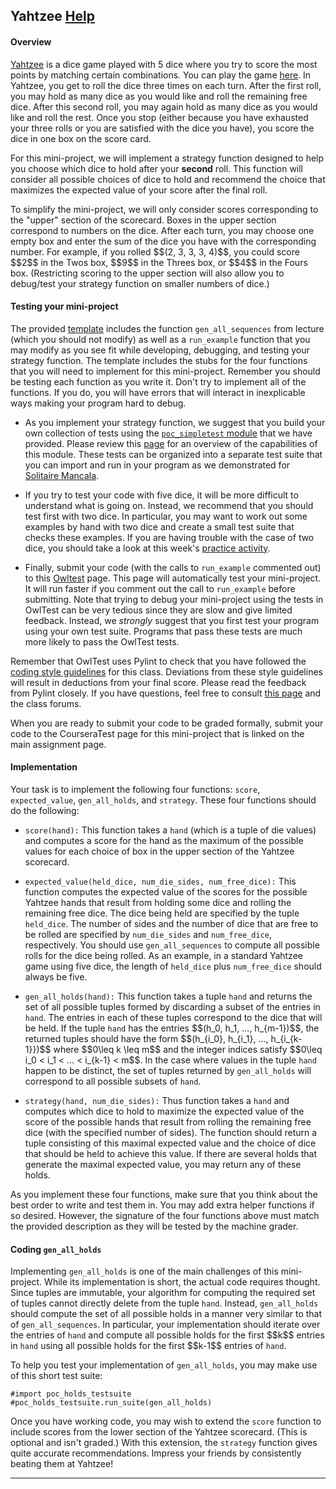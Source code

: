 <h2 class="course-page-header">
    Yahtzee    <a class="coursera-reporter-link" title="Click here if you're experiencing technical problems or found errors in the course materials." target="_blank" href="https://class.coursera.org/principlescomputing-001/help/pages?url=https%3A%2F%2Fclass.coursera.org%2Fprinciplescomputing-001%2Fwiki%2Fview%3Fpage%3Dyahtzee">
      Help
    </a>
    <a data-coursera-admin-helpwidget-link rel="help" href="https://class.coursera.org/mooc/help/pages/setup" title="Course Page Setup" style="display:none;">Learn more.</a>
</h2>


<p></p>
<h4>Overview</h4>
<p>
<a href="http://en.wikipedia.org/wiki/Yahtzee">Yahtzee</a> is a dice game played with 5 dice where you try to score the most points by matching certain combinations.  You can play the game <a href="http://www.yahtzee-game.com/">here</a>.  In Yahtzee, you get to roll the dice three times on each turn.  After the first roll, you may hold as many dice as you would like and roll the remaining free dice.  After this second roll, you may again hold as many dice as you would like and roll the rest. Once you stop (either because you have exhausted your three rolls or you are satisfied with the dice you have), you score the dice in one box on the score card.
</p>
<p></p>
<p>
For this mini-project, we will implement a strategy function designed to help you choose which dice to hold after your <b>second</b> roll. This function will consider all possible choices of dice to hold and recommend the choice that maximizes the expected value of your score after the final roll.  
</p>
<p></p>
<p>
To simplify the mini-project, we will only consider scores corresponding to the "upper" section of the scorecard.  Boxes in the upper section correspond to numbers on the dice.  After each turn, you may choose one empty box and enter the sum of the dice you have with the corresponding number.  For example, if you rolled $$(2, 3, 3, 3, 4)$$, you could score $$2$$ in the Twos box, $$9$$ in the Threes box, or $$4$$ in the Fours box.  (Restricting scoring to the upper section will also allow you to debug/test your strategy function on smaller numbers of dice.)
</p>
 

<h4>Testing your mini-project</h4>
The provided <a href="http://www.codeskulptor.org/#poc_yahtzee_template.py">template</a> includes the function <code>gen_all_sequences</code> from lecture (which you should not modify) as well as a <code>run_example</code> function that you may modify as you see fit while developing, debugging, and testing your strategy function.  The template includes the stubs for the four functions that you will need to implement for this mini-project. Remember you should be testing each function as you write it.  Don't try to implement all of the functions.  If you do,  you will have errors that will interact in inexplicable ways making your program hard to debug.
<p>
</p>
<ul>
<li>
As you implement your strategy function, we suggest that you build your own collection of tests using the <a href="http://www.codeskulptor.org/#poc_simpletest.py" target=""><code>poc_simpletest</code> module</a> that we have provided.  Please review this <a href="view?page=testing_methodogy">page</a> for an overview of the capabilities of this module.  These tests can be organized into a separate test suite that you can import and run in your program as we demonstrated for <a href="mancala">Solitaire Mancala</a>.
<p></p>
</li>
<li>
If you try to test your code with five dice, it will be more difficult to understand what is going on.  Instead, we recommend that you should test first with two dice.   In particular, you may want to work out some examples by hand with two dice and create a small test suite that checks these examples.  If you are having trouble with the case of two dice, you should take a look at this week's <a href="dice_game">practice activity</a>. 
<p></p>
</li>
<li>
Finally, submit your code (with the calls to <code>run_example</code> commented out) to this <a href="http://codeskulptor.appspot.com/owltest?urlTests=poc.week3_tests.py&amp;urlPylintConfig=poc.pylint_config2.py" target="_blank">Owltest</a> page.  This page will automatically test your mini-project.  It will run faster if you comment out the call to <code>run_example</code> before submitting.  Note that trying to debug your mini-project using the tests in OwlTest can be very tedious since they are slow and give limited feedback.  Instead, we <i>strongly</i> suggest that you first test your program using your own test suite.  Programs that pass these tests are much more likely to pass the OwlTest tests.
</li>
</ul>
<p>
Remember that OwlTest uses Pylint to check that you have followed the <a href="view?page=style_guidelines">coding style guidelines</a> for this class. Deviations from these style guidelines will result in deductions from your final score.  Please read the feedback from Pylint closely.  If you have questions, feel free to consult <a href="view?page=pylint_errors">this page</a> and the class forums. </p>
<p>
When you are ready to submit your code to be graded formally, submit your code to the CourseraTest page for this mini-project that is linked on the main assignment page.
</p>
<h4>Implementation</h4>
<p>
</p>
<p>
Your task is to implement the following four functions: <code>score</code>, <code>expected_value</code>, <code>gen_all_holds</code>,  and  <code>strategy</code>.  These four functions should do the following:
</p>
<ul>
<li> 
<code>score(hand):</code>  This function takes a <code>hand</code> (which is a tuple of die values) and computes a score for the hand as the maximum of the possible values for each choice of box in the upper section of the Yahtzee scorecard. </li>
<p>
</p>
<li>
<code>expected_value(held_dice, num_die_sides, num_free_dice):</code> 
This function computes the expected value of the scores for the possible Yahtzee hands that result from holding some dice and rolling the remaining free dice. The dice being held are specified by the tuple <code>held_dice</code>.  The number of sides and the number of dice that are free to be rolled are specified by <code>num_die_sides</code> and <code>num_free_dice</code>, respectively.  You should use <code>gen_all_sequences</code> to compute all possible rolls for the dice being rolled. As an example, in a standard Yahtzee game using five dice, the length of <code>held_dice</code> plus <code>num_free_dice</code> should always be five.
</li>
<p>
</p>
<li>
<code>gen_all_holds(hand):</code>  This function takes a tuple <code>hand</code> and returns the set of all possible tuples formed by discarding a subset of the entries in <code>hand</code>.  The entries in each of these tuples correspond to the dice that will be held.  If the tuple <code>hand</code> has the entries $$(h_0, h_1, ..., h_{m-1})$$, the returned tuples should have the form $$(h_{i_0}, h_{i_1}, ..., h_{i_{k-1}})$$ where $$0\leq k \leq m$$ and the integer indices satisfy $$0\leq i_0 &lt; i_1 &lt;  ...  &lt; i_{k-1} &lt; m$$.  In the case where values in the tuple <code>hand</code> happen to be distinct, the set of tuples returned by <code>gen_all_holds</code> will correspond to all possible subsets of <code>hand</code>.</li>
<p>
</p>
<li>
<code>strategy(hand, num_die_sides):</code>  Thus function takes a <code>hand</code> and computes which dice to hold to maximize the expected value of the score of the possible hands that result from rolling the remaining free dice (with the specified number of sides).  The function should return a tuple consisting of this maximal expected value and the choice of dice that should be held to achieve this value.  If there are several holds that generate the maximal expected value, you may return any of these holds.
</li>
</ul>
As you implement these four functions, make sure that you think about the best order to write and test them in.  You may add extra helper functions if so desired. However, the signature of the four functions above must match the provided description as they will be tested by the machine grader.
<h4> Coding <code>gen_all_holds</code>
</h4>
  Implementing <code>gen_all_holds</code> is one of the main challenges of this mini-project.  While its implementation is short, the actual code requires thought.  Since tuples are immutable, your algorithm for computing the required set of tuples cannot directly delete from the tuple <code>hand</code>.  Instead, <code>gen_all_holds</code> should compute the set of all possible holds in a manner very similar to that of <code>gen_all_sequences</code>.  In particular, your implementation should iterate over the entries of <code>hand</code> and compute all possible holds for the first $$k$$ entries in <code>hand</code> using all possible holds for the first $$k-1$$ entries of <code>hand</code>. 
<p></p>
<p>
To help you test your implementation of <code>gen_all_holds</code>, you may make use of this short test suite:
</p>
<pre><code>#import poc_holds_testsuite
#poc_holds_testsuite.run_suite(gen_all_holds)
</code></pre>
<p></p>
<p>
Once you have working code, you may wish to extend the <code>score</code> function to include scores from the lower section of the Yahtzee scorecard.  (This is optional and isn't graded.)  With this extension, the <code>strategy</code> function gives quite accurate recommendations.  Impress your friends by consistently  beating them at Yahtzee!</p>
<hr>
<div>
